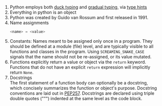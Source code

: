 1. Python employs both [duck typing](https://en.wikipedia.org/wiki/Duck_typing) and [gradual typing](https://en.wikipedia.org/wiki/Gradual_typing), via [type hints](https://docs.python.org/3/library/typing.html)
2. Everything in python is an object
3. Python was created by Guido van Rossum and first released in 1991.
4. Name assignments
    ```Python
    <name> = <value>
    ```
5. Constants: Names meant to be assigned only once in a program. They should be defined at a module (file) level, and are typically visible to all functions and classes in the program. Using `SCREAMING_SNAKE_CASE` signals that the name should not be re-assigned, or its value mutated.
6. Functions explicitly return a value or object via the `return` keyword. Functions that do not have an explicit `return` expression will implicitly return `None`.
7. Docstrings  
    The first statement of a function body can optionally be a docstring, which concisely summarizes the function or object's purpose. Docstring conventions are laid out in [PEP257](https://peps.python.org/pep-0257/). Docstrings are declared using triple double quotes (""") indented at the same level as the code block.
